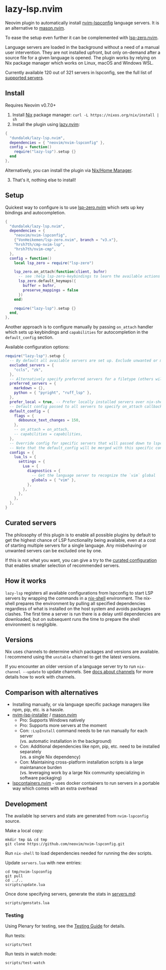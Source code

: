 # lazy-lsp.nvim

Neovim plugin to automatically install [nvim-lspconfig](https://github.com/neovim/nvim-lspconfig) language servers. It is an alternative to [mason.nvim](https://github.com/williamboman/mason.nvim).

To ease the setup even further it can be complemented with [lsp-zero.nvim](https://github.com/VonHeikemen/lsp-zero.nvim).

Language servers are loaded in the background without a need of a manual user intervention. They are not installed upfront, but only on-demand after a source file for a given language is opened. The plugin works by relying on Nix package manager which works on Linux, macOS and Windows WSL.

Currently available <!-- SERVER_COUNT_PLACEHOLDER -->120 out of 321<!-- SERVER_COUNT_PLACEHOLDER --> servers in lspconfig, see the full list of [supported servers](./servers.md).

## Install

Requires Neovim v0.7.0+

1. Install [Nix](https://nixos.org/download.html#nix-quick-install) package manager: `curl -L https://nixos.org/nix/install | sh`
2. Install the plugin using [lazy.nvim](https://github.com/folke/lazy.nvim):

```lua
{
  "dundalek/lazy-lsp.nvim",
  dependencies = { "neovim/nvim-lspconfig" },
  config = function()
    require("lazy-lsp").setup {}
  end
},
```

Alternatively, you can install the plugin via [Nix/Home Manager](./notes.md#install-via-nixhome-manager).

3. That's it, nothing else to install!

## Setup

Quickest way to configure is to use [lsp-zero.nvim](https://github.com/VonHeikemen/lsp-zero.nvim) which sets up key bindings and autocompletion.

```lua
{
  "dundalek/lazy-lsp.nvim",
  dependencies = {
    "neovim/nvim-lspconfig",
    {"VonHeikemen/lsp-zero.nvim", branch = "v3.x"},
    "hrsh7th/cmp-nvim-lsp",
    "hrsh7th/nvim-cmp",
  },
  config = function()
    local lsp_zero = require("lsp-zero")

    lsp_zero.on_attach(function(client, bufnr)
      -- see :help lsp-zero-keybindings to learn the available actions
      lsp_zero.default_keymaps({
        buffer = bufnr,
        preserve_mappings = false
      })
    end)

    require("lazy-lsp").setup {}
  end,
},
```

Another approach is to configure manually by passing `on_attach` handler which sets up keybindings and `capabilities` for autocompletion in the `default_config` section.

Available configuration options:

```lua
require("lazy-lsp").setup {
  -- By default all available servers are set up. Exclude unwanted or misbehaving servers.
  excluded_servers = {
    "ccls", "zk",
  },
  -- Alternatively specify preferred servers for a filetype (others will be ignored).
  preferred_servers = {
    markdown = {},
    python = { "pyright", "ruff_lsp" },
  },
  prefer_local = true, -- Prefer locally installed servers over nix-shell
  -- Default config passed to all servers to specify on_attach callback and other options.
  default_config = {
    flags = {
      debounce_text_changes = 150,
    },
    -- on_attach = on_attach,
    -- capabilities = capabilities,
  },
  -- Override config for specific servers that will passed down to lspconfig setup.
  -- Note that the default_config will be merged with this specific configuration so you don't need to specify everything twice.
  configs = {
    lua_ls = {
      settings = {
        Lua = {
          diagnostics = {
            -- Get the language server to recognize the `vim` global
            globals = { "vim" },
          },
        },
      },
    },
  },
}
```

## Curated servers

The philosophy of this plugin is to enable all possible plugins by default to get the highest chance of LSP functionality being available, even at a cost of starting multiple servers for a single language. Any misbehaving or unwanted servers can be excluded one by one. 

If this is not what you want, you can give a try to the [curated configuration](servers.md#curated-servers) that enables smaller selection of recommended servers.

## How it works

`lazy-lsp` registers all available configurations from lspconfig to start LSP servers by wrapping the commands in a [nix-shell](https://nixos.org/manual/nix/unstable/command-ref/nix-shell.html) environment. The nix-shell prepares the environment by pulling all specified dependencies regardless of what is installed on the host system and avoids packages clashes. The first time a server is run there is a delay until dependencies are downloaded, but on subsequent runs the time to prepare the shell environment is negligible.

## Versions

Nix uses channels to determine which packages and versions are available.
I recommend using the `unstable` channel to get the latest versions.

If you encounter an older version of a language server try to run `nix-channel --update` to update channels.
See [docs about channels](https://nixos.wiki/wiki/Nix_channels) for more details how to work with channels.

## Comparison with alternatives

- Installing manually, or via language specific package managers like npm, pip, etc. is a hassle.
- [nvim-lsp-installer](https://github.com/williamboman/nvim-lsp-installer) / [mason.nvim](https://github.com/williamboman/mason.nvim)
  - Pro: Supports Windows natively
  - Pro: Supports more servers at the moment
  - Con: `:LspInstall` command needs to be run manually for each server  
    (vs. automatic installation in the background)
  - Con: Additional dependencies like npm, pip, etc. need to be installed separately  
    (vs. a single Nix dependency)
  - Con: Maintaining cross-platform installation scripts is a large maintanance burden  
    (vs. leveraging work by a large Nix community specializing in software packaging)
- [lspcontainers.nvim](https://github.com/lspcontainers/lspcontainers.nvim) - uses docker containers to run servers in a portable way which comes with an extra overhead

## Development

The available lsp servers and stats are generated from `nvim-lspconfig` source.

Make a local copy:

```
mkdir tmp && cd tmp
git clone https://github.com/neovim/nvim-lspconfig.git
```

Run `nix-shell` to load dependencies needed for running the dev scripts.

Update `servers.lua` with new entries:

```
cd tmp/nvim-lspconfig
git pull
cd ../..
scripts/update.lua
```

Once done specifying servers, generate the stats in [servers.md](servers.md):

```
scripts/genstats.lua
```

### Testing

Using Plenary for testing, see the [Testing Guide](https://github.com/nvim-lua/plenary.nvim/blob/master/TESTS_README.md) for details.

Run tests:

```
scripts/test
```

Run tests in watch mode:

```
scripts/test-watch
```
